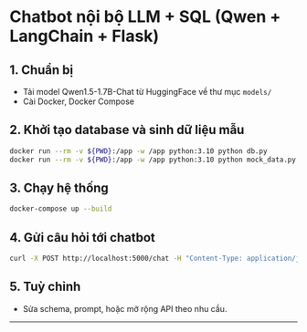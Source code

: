 # Chatbot nội bộ LLM + SQL (Qwen + LangChain + Flask)

## 1. Chuẩn bị
- Tải model Qwen1.5-1.7B-Chat từ HuggingFace về thư mục `models/`
- Cài Docker, Docker Compose

## 2. Khởi tạo database và sinh dữ liệu mẫu
```bash
docker run --rm -v ${PWD}:/app -w /app python:3.10 python db.py
docker run --rm -v ${PWD}:/app -w /app python:3.10 python mock_data.py
```

## 3. Chạy hệ thống
```bash
docker-compose up --build
```

## 4. Gửi câu hỏi tới chatbot
```bash
curl -X POST http://localhost:5000/chat -H "Content-Type: application/json" -d '{"query": "Liệt kê danh sách nhân sự phòng Kỹ thuật"}'
```

## 5. Tuỳ chỉnh
- Sửa schema, prompt, hoặc mở rộng API theo nhu cầu.

---
